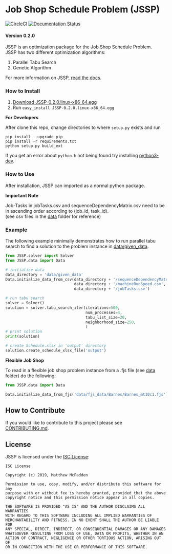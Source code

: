 # Job Shop Schedule Problem (JSSP)

[![CircleCI](https://circleci.com/gh/mcfadd/Job_Shop_Schedule_Problem/tree/master.svg?style=svg)](https://circleci.com/gh/mcfadd/Job_Shop_Schedule_Problem/tree/master)
[![Documentation Status](https://readthedocs.org/projects/job-shop-schedule-problem/badge/?version=latest)](https://job-shop-schedule-problem.readthedocs.io/en/latest/?badge=latest)

#### Version 0.2.0  

JSSP is an optimization package for the Job Shop Schedule Problem.  
JSSP has two different optimization algorithms:  

1. Parallel Tabu Search
2. Genetic Algorithm

For more information on JSSP, [read the docs](https://readthedocs.org/projects/job-shop-schedule-problem/).

### How to Install

1. [Download JSSP-0.2.0.linux-x86_64.egg](https://github.com/mcfadd/Job_Shop_Schedule_Problem/releases/download/0.2.0/JSSP-0.2.0.linux-x86_64.egg)
2. Run `easy_install JSSP-0.2.0.linux-x86_64.egg`

**For Developers**

After clone this repo, change directories to where `setup.py` exists and run 
```
pip install --upgrade pip
pip install -r requirements.txt
python setup.py build_ext
```
If you get an error about `python.h` not being found try installing [python3-dev](https://stackoverflow.com/questions/31002091/what-is-python-dev-package-used-for).

### How to Use

After installation, JSSP can imported as a normal python package.  

**Important Note**

Job-Tasks in jobTasks.csv and sequenceDependencyMatrix.csv need to be in ascending order according to (job_id, task_id).  
(see csv files in the [data](https://github.com/mcfadd/Job_Shop_Schedule_Problem/tree/master/data/given_data) folder for reference)

### Example

The following example minimally demonstrates how to run parallel tabu search to find a solution to the problem instance in [data/given_data](https://github.com/mcfadd/Job_Shop_Schedule_Problem/tree/master/data/given_data).

```python
from JSSP.solver import Solver
from JSSP.data import Data

# initialize data
data_directory = 'data/given_data'
Data.initialize_data_from_csv(data_directory + '/sequenceDependencyMatrix.csv',
                              data_directory + '/machineRunSpeed.csv',
                              data_directory + '/jobTasks.csv')

# run tabu search
solver = Solver()
solution = solver.tabu_search_iter(iterations=500,
                                   num_processes=4,
                                   tabu_list_size=20,
                                   neighborhood_size=250,
                                   )
# print solution
print(solution)

# create Schedule.xlsx in 'output' directory
solution.create_schedule_xlsx_file('output')                   
```

**Flexible Job Shop**

To read in a flexible job shop problem instance from a .fjs file (see [data](https://github.com/mcfadd/Job_Shop_Schedule_Problem/tree/master/data/fjs_data) folder) do the following:
```python
from JSSP.data import Data

Data.initialize_data_from_fjs('data/fjs_data/Barnes/Barnes_mt10c1.fjs')
```

## How to Contribute

If you would like to contribute to this project please see [CONTRIBUTING.md](https://github.com/mcfadd/Job_Shop_Schedule_Problem/blob/master/CONTRIBUTING.md).

## License

JSSP is licensed under the [ISC License](https://github.com/mcfadd/Job_Shop_Schedule_Problem/blob/master/LICENSE):
```text
ISC License

Copyright (c) 2019, Matthew McFadden

Permission to use, copy, modify, and/or distribute this software for any
purpose with or without fee is hereby granted, provided that the above
copyright notice and this permission notice appear in all copies.

THE SOFTWARE IS PROVIDED "AS IS" AND THE AUTHOR DISCLAIMS ALL WARRANTIES
WITH REGARD TO THIS SOFTWARE INCLUDING ALL IMPLIED WARRANTIES OF
MERCHANTABILITY AND FITNESS. IN NO EVENT SHALL THE AUTHOR BE LIABLE FOR
ANY SPECIAL, DIRECT, INDIRECT, OR CONSEQUENTIAL DAMAGES OR ANY DAMAGES
WHATSOEVER RESULTING FROM LOSS OF USE, DATA OR PROFITS, WHETHER IN AN
ACTION OF CONTRACT, NEGLIGENCE OR OTHER TORTIOUS ACTION, ARISING OUT OF
OR IN CONNECTION WITH THE USE OR PERFORMANCE OF THIS SOFTWARE.
```

